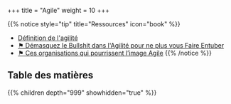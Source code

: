 +++
title = "Agile"
weight = 10
+++

{{% notice style="tip" title="Ressources" icon="book" %}}
- [Définition de l'agilité](https://jp-lambert.me/la-vraie-nature-de-lagilit%C3%A9-15118e513281)
- [⚑ Démasquez le Bullshit dans l'Agilité pour ne plus vous Faire Entuber](https://scalastic.io/agility-bullshit/)
- [⚑ Ces organisations qui pourrissent l’image Agile](https://jp-lambert.me/arr%C3%AAtez-de-critiquer-lagilit%C3%A9-ou-scrum-c51fa20c3844)
{{% /notice %}}

## Table des matières
{{% children depth="999" showhidden="true" %}}